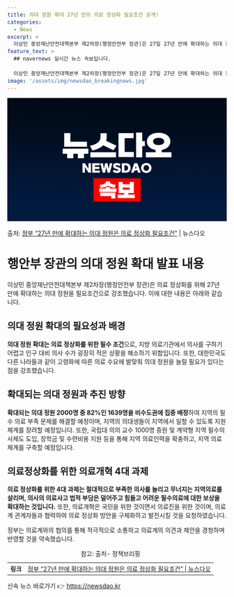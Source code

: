 ```yaml
---
title: 의대 정원 확대 27년 만의 의료 정상화 필요조건 공개!
categories:
  - News
excerpt: >
  이상민 중앙재난안전대책본부 제2차장(행정안전부 장관)은 27일 27년 만에 확대하는 의대 정원 확대는 의료 …
feature_text: >
  ## navernews 실시간 뉴스 속보입니다.

  이상민 중앙재난안전대책본부 제2차장(행정안전부 장관)은 27일 27년 만에 확대하는 의대 정원 확대는 의료 …
image: '/assets/img/newsdao_breakingnews.jpg'
---
```


![뉴스다오 속보](/assets/img/newsdao_breakingnews.jpg)

<p>출처: <a href="https://newsdao.kr/3446" rel="dofollow">정부 “27년 만에 확대하는 의대 정원은 의료 정상화 필요조건”</a> | 뉴스다오</p>

<h1>행안부 장관의 의대 정원 확대 발표 내용</h1>
<p data-ke-size="size16">이상민 중앙재난안전대책본부 제2차장(행정안전부 장관)은 의료 정상화를 위해 27년 만에 확대하는 의대 정원을 필요조건으로 강조했습니다. 이에 대한 내용은 아래와 같습니다.</p>

<h2 data-ke-size="size26">의대 정원 확대의 필요성과 배경</h2>
<p><b>의대 정원 확대는 의료 정상화를 위한 필수 조건</b>으로, 지방 의료기관에서 의사를 구하기 어렵고 인구 대비 의사 수가 굉장히 적은 상황을 해소하기 위함입니다. 또한, 대한민국도 다른 나라들과 같이 고령화에 따른 의료 수요에 발맞춰 의대 정원을 늘릴 필요가 있다는 점을 강조했습니다.</p>

<h2 data-ke-size="size26">확대되는 의대 정원과 추진 방향</h2>
<p><b>확대되는 의대 정원 2000명 중 82%인 1639명을 비수도권에 집중 배정</b>하여 지역의 필수 의료 부족 문제를 해결할 예정이며, 지역의 의대생들이 지역에서 일할 수 있도록 지원체계를 장려할 예정입니다. 또한, 국립대 의의 교수 1000명 증원 및 계약형 지역 필수의사제도 도입, 장학금 및 수련비용 지원 등을 통해 지역 의료인력을 확충하고, 지역 의료체계를 구축할 예정입니다.</p>

<h2 data-ke-size="size26">의료정상화를 위한 의료개혁 4대 과제</h2>
<p><b>의료 정상화를 위한 4대 과제는 절대적으로 부족한 의사를 늘리고 무너지는 지역의료를 살리며, 의사의 의료사고 법적 부담은 덜어주고 힘들고 어려운 필수의료에 대한 보상을 확대하는 것입니다.</b> 또한, 의료개혁은 국민을 위한 것이면서 의료진을 위한 것이며, 의료계 관계자들과 협력하여 의료 정상화 방안을 구체화하고 발전시킬 것을 요청하였습니다.</p>

<p data-ke-size="size16">정부는 의료계와의 협의를 통해 적극적으로 소통하고 의료계의 의견과 제안을 경청하며 반영할 것을 약속했습니다.</p>

<table>
  <caption>참고: 출처- 정책브리핑</caption>
  <tr>
    <th scope="col">링크</th>
    <td><a href="https://newsdao.kr/3446">정부 “27년 만에 확대하는 의대 정원은 의료 정상화 필요조건” | 뉴스다오</a></td>
  </tr>
</table> 

신속 뉴스 바로가기 👉 <a href="https://newsdao.kr" rel="dofollow">https://newsdao.kr</a>


